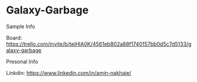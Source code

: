# Galaxy-Garbage

Sample Info

Board:
https://trello.com/invite/b/tejHlA0K/4561eb802a88f1740157bb0d5c7d5133/galaxy-garbage


Presonal Info

Linkdin:
https://www.linkedin.com/in/amin-nakhaie/
